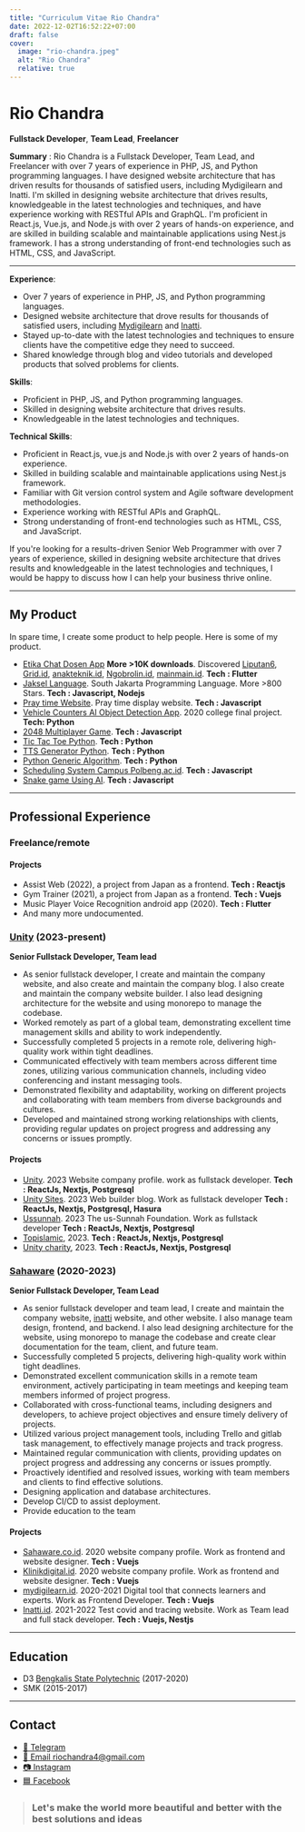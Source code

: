 ```yaml
---
title: "Curriculum Vitae Rio Chandra"
date: 2022-12-02T16:52:22+07:00
draft: false
cover:
  image: "rio-chandra.jpeg"
  alt: "Rio Chandra"
  relative: true
---
```


# Rio Chandra

**Fullstack Developer**, **Team Lead**, **Freelancer**

**Summary** : Rio Chandra is a Fullstack Developer, Team Lead, and Freelancer with over 7 years of experience in PHP, JS, and Python programming languages. I have designed website architecture that has driven results for thousands of satisfied users, including Mydigilearn and Inatti. I'm skilled in designing website architecture that drives results, knowledgeable in the latest technologies and techniques, and have experience working with RESTful APIs and GraphQL. I'm proficient in React.js, Vue.js, and Node.js with over 2 years of hands-on experience, and are skilled in building scalable and maintainable applications using Nest.js framework. I has a strong understanding of front-end technologies such as HTML, CSS, and JavaScript.

-----

**Experience**:

- Over 7 years of experience in PHP, JS, and Python programming languages.
- Designed website architecture that drove results for thousands of satisfied users, including [Mydigilearn](https://mydigilearn.id) and [Inatti](http://inatti.id/).
- Stayed up-to-date with the latest technologies and techniques to ensure clients have the competitive edge they need to succeed.
- Shared knowledge through blog and video tutorials and developed products that solved problems for clients.

**Skills**:

- Proficient in PHP, JS, and Python programming languages.
- Skilled in designing website architecture that drives results.
- Knowledgeable in the latest technologies and techniques.

**Technical Skills**:

- Proficient in React.js, vue.js and Node.js with over 2 years of hands-on experience.
- Skilled in building scalable and maintainable applications using Nest.js framework.
- Familiar with Git version control system and Agile software development methodologies.
- Experience working with RESTful APIs and GraphQL.
- Strong understanding of front-end technologies such as HTML, CSS, and JavaScript.

If you're looking for a results-driven Senior Web Programmer with over 7 years of experience, skilled in designing website architecture that drives results and knowledgeable in the latest technologies and techniques, I would be happy to discuss how I can help your business thrive online.

---------

## My Product

In spare time, I create some product to help people. Here is some of my product.

- [Etika Chat Dosen App](https://play.google.com/store/apps/details?id=com.ken.chat_dosen_helper.release1&hl=en_US&gl=US) **More >10K downloads**. Discovered [Liputan6](https://www.liputan6.com/tekno/read/4450176/unik-Aplikasi-etika-chat-dosen-yang-menuntungkan-keresahan-mahasiswa), [Grid.id](https://hai.grid.id/read/072500277/wah-ada-application-create-chat-ke-dosen-buat-mahasiswa-nggak-ada-akhlak?page=all), [anakteknik.id](https://www.anakteknik.co.id/doohanas/articles/etika-chat-dosen-Aplikasi-yang-menjuang-kegelisahan-mahasiswa-saat-ini), [Ngobrolin.id](https://www.ngobrolin.id/bingung-cara-chat-dosen-yang-benar-aplikasi-ini-siap-membantu-kamu/), [mainmain.id](https://www.mainmain.id/r/9729/application-etika-chat-dosen-simple-solution-if-confused-string-words). **Tech : Flutter**
- [Jaksel Language](https://github.com/RioChndr/jaksel-language). South Jakarta Programming Language. More >800 Stars. **Tech : Javascript, Nodejs**
- [Pray time Website](https://github.com/RioChndr/pray-time-website). Pray time display website. **Tech : Javascript**
- [Vehicle Counters AI Object Detection App](https://github.com/RioChndr/object-detection-app). 2020 college final project. **Tech: Python**
- [2048 Multiplayer Game](https://github.com/RioChndr/R-multiplayer-2048). **Tech : Javascript**
- [Tic Tac Toe Python](https://github.com/RioChndr/tic-tac-toe-python). **Tech : Python**
- [TTS Generator Python](https://github.com/RioChndr/TTS-Generator-Python). **Tech : Python**
- [Python Generic Algorithm](https://github.com/RioChndr/python-genetic-algorithm). **Tech : Python**
- [Scheduling System Campus Polbeng.ac.id](https://github.com/RioChndr/toolkit-schedule-polbeng). **Tech : Javascript**
- [Snake game Using AI](https://github.com/RioChndr/snake-game-aStar-Implementation). **Tech : Javascript**

---------

## Professional Experience

### Freelance/remote

#### Projects

- Assist Web (2022), a project from Japan as a frontend. **Tech : Reactjs**
- Gym Trainer (2021), a project from Japan as a frontend. **Tech : Vuejs**
- Music Player Voice Recognition android app (2020). **Tech : Flutter**
- And many more undocumented.


### [Unity](https://www.unity.dev/) (2023-present)

**Senior Fullstack Developer, Team lead**

- As senior fullstack developer, I create and maintain the company website, and also create and maintain the company blog. I also create and maintain the company website builder. I also lead designing architecture for the website and using monorepo to manage the codebase.
- Worked remotely as part of a global team, demonstrating excellent time management skills and ability to work independently.
- Successfully completed 5 projects in a remote role, delivering high-quality work within tight deadlines.
- Communicated effectively with team members across different time zones, utilizing various communication channels, including video conferencing and instant messaging tools.
- Demonstrated flexibility and adaptability, working on different projects and collaborating with team members from diverse backgrounds and cultures.
- Developed and maintained strong working relationships with clients, providing regular updates on project progress and addressing any concerns or issues promptly.

#### Projects

- [Unity](https://www.unity.dev/). 2023 Website company profile. work as fullstack developer. **Tech : ReactJs, Nextjs, Postgresql**
- [Unity Sites](https://unity.ws/). 2023 Web builder blog. Work as fullstack developer **Tech : ReactJs, Nextjs, Postgresql, Hasura**
- [Ussunnah](https://ussunnah.org/). 2023 The us-Sunnah Foundation. Work as fullstack developer **Tech : ReactJs, Nextjs, Postgresql**
- [Topislamic](https://topislamic.net/), 2023. **Tech : ReactJs, Nextjs, Postgresql**
- [Unity charity](https://unity.charity/), 2023. **Tech : ReactJs, Nextjs, Postgresql**


### [Sahaware](https://sahaware.co.id) (2020-2023)

**Senior Fullstack Developer, Team Lead**

- As senior fullstack developer and team lead, I create and maintain the company website, [inatti](https://inatti.id) website, and other website. I also manage team design, frontend, and backend. I also lead designing architecture for the website, using monorepo to manage the codebase and create clear documentation for the team, client, and future team.
- Successfully completed 5 projects, delivering high-quality work within tight deadlines.
- Demonstrated excellent communication skills in a remote team environment, actively participating in team meetings and keeping team members informed of project progress.
- Collaborated with cross-functional teams, including designers and developers, to achieve project objectives and ensure timely delivery of projects.
- Utilized various project management tools, including Trello and gitlab task management, to effectively manage projects and track progress.
- Maintained regular communication with clients, providing updates on project progress and addressing any concerns or issues promptly.
- Proactively identified and resolved issues, working with team members and clients to find effective solutions.
- Designing application and database architectures.
- Develop CI/CD to assist deployment.
- Provide education to the team

#### Projects

- [Sahaware.co.id](https://sahaware.co.id/en). 2020 website company profile. Work as frontend and website designer. **Tech : Vuejs**
- [Klinikdigital.id](https://klinikdigital.id/). 2020 website company profile. Work as frontend and website designer. **Tech : Vuejs**
- [mydigilearn.id](https://mydigilearn.id/). 2020-2021 Digital tool that connects learners and experts. Work as Frontend Developer. **Tech : Vuejs**
- [Inatti.id](https://app.inatti.id). 2021-2022 Test covid and tracing website. Work as Team lead and full stack developer. **Tech : Vuejs, Nestjs**


---------

## Education

- D3 [Bengkalis State Polytechnic](https://polbeng.ac.id) (2017-2020)
- SMK (2015-2017)

---------

## Contact

- [📱 Telegram](https://t.me/ken1ch1)
- [📧 Email riochandra4@gmail.com](mailto:riochandra4@gmail.com)
- [📷 Instagram](https://www.instagram.com/rio_chndr/)
- [🟦 Facebook](https://www.facebook.com/riochndr726/)

> ### Let's make the world more beautiful and better with the best solutions and ideas